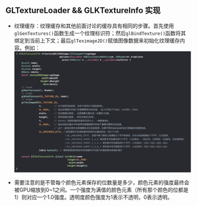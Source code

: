 ## GLTextureLoader && GLKTextureInfo 实现
- 纹理缓存：纹理缓存和其他前面讨论的缓存具有相同的步骤。首先使用`glGenTextures()`函数生成一个纹理标识符；然后`glBindTexture()`函数将其绑定到当前上下文；最后`glTeximage2D()`赋值图像数据来初始化纹理缓存内容。例如：![](media/09.jpg)

- 需要注意的是不管每个颜色元素保存的位数量是多少，颜色元素的强度最终会被GPU缩放到0~1之间。一个强度为满值的颜色元素（所有那个颜色的位都是1）则对应一个1.0强度。透明度颜色强度为1表示不透明，0表示透明。

